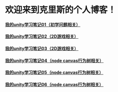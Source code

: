 # 欢迎来到克里斯的个人博客！
#### [我的unity学习笔记01（初学问题相关）](https://github.com/Criss404/criss404.github.io/blob/master/_posts/2022-04-19-unity_learn01.md)
#### [我的unity学习笔记02（2D游戏相关）](https://github.com/Criss404/criss404.github.io/blob/master/_posts/2022-04-20-unity_learn02.md)
#### [我的unity学习笔记03（2D游戏相关）](https://github.com/Criss404/criss404.github.io/blob/master/_posts/2022-04-23-unity_learn03.md)
#### [我的unity学习笔记04（node canvas行为树相关）](https://github.com/Criss404/criss404.github.io/blob/master/_posts/2022-05-25-unity_learn04.md)
#### [我的unity学习笔记05（node canvas行为树相关）](https://github.com/Criss404/criss404.github.io/blob/master/_posts/2022-05-25-unity_learn05.md)
#### [我的unity学习笔记06（node canvas行为树相关）](https://github.com/Criss404/criss404.github.io/blob/master/_posts/2022-05-25-unity_learn06.md)
